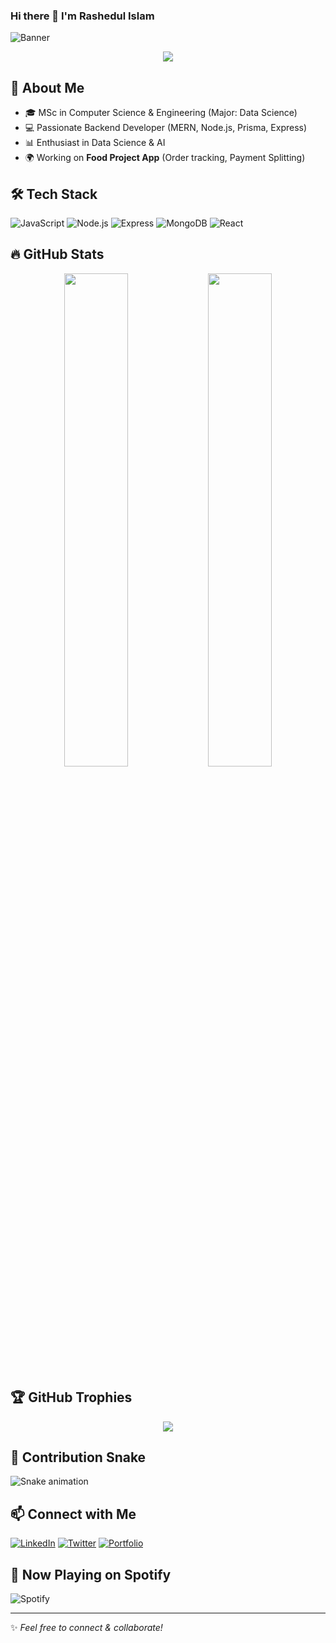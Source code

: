 ### Hi there 👋 I'm Rashedul Islam

![Banner](https://your-banner-image-url.com)

<p align="center">
  <img src="https://readme-typing-svg.herokuapp.com?size=22&color=007ACC&lines=Backend+Developer;MERN+Stack+Expert;Data+Science+Enthusiast" />
</p>

## 🚀 About Me
- 🎓 MSc in Computer Science & Engineering (Major: Data Science)
- 💻 Passionate Backend Developer (MERN, Node.js, Prisma, Express)
- 📊 Enthusiast in Data Science & AI
- 🌍 Working on **Food Project App** (Order tracking, Payment Splitting)

## 🛠️ Tech Stack
![JavaScript](https://img.shields.io/badge/-JavaScript-F7DF1E?style=flat-square&logo=javascript&logoColor=black) 
![Node.js](https://img.shields.io/badge/-Node.js-339933?style=flat-square&logo=node.js&logoColor=white)
![Express](https://img.shields.io/badge/-Express-000000?style=flat-square&logo=express&logoColor=white)
![MongoDB](https://img.shields.io/badge/-MongoDB-47A248?style=flat-square&logo=mongodb&logoColor=white)
![React](https://img.shields.io/badge/-React-61DAFB?style=flat-square&logo=react&logoColor=black)

## 🔥 GitHub Stats
<div align="center">
  <img src="https://github-readme-stats.vercel.app/api?username=your-github-username&show_icons=true&theme=tokyonight" width="45%"/>
  <img src="https://github-readme-streak-stats.herokuapp.com/?user=your-github-username&theme=tokyonight" width="45%"/>
</div>

## 🏆 GitHub Trophies
<p align="center">
  <img src="https://github-profile-trophy.vercel.app/?username=your-github-username&theme=radical&margin-w=15" />
</p>

## 🐍 Contribution Snake
![Snake animation](https://github.com/your-github-username/your-github-username/blob/output/github-contribution-grid-snake.svg)

## 📫 Connect with Me
[![LinkedIn](https://img.shields.io/badge/-LinkedIn-0077B5?style=flat-square&logo=linkedin&logoColor=white)](https://linkedin.com/in/your-profile) 
[![Twitter](https://img.shields.io/badge/-Twitter-1DA1F2?style=flat-square&logo=twitter&logoColor=white)](https://twitter.com/your-profile)
[![Portfolio](https://img.shields.io/badge/-Portfolio-000000?style=flat-square&logo=react&logoColor=white)](https://your-portfolio-url.com)

## 🎵 Now Playing on Spotify
![Spotify](https://spotify-readme-git-main.your-github-username.vercel.app/api/spotify)

---
✨ _Feel free to connect & collaborate!_

